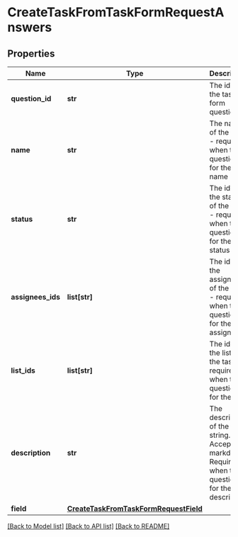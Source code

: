 # CreateTaskFromTaskFormRequestAnswers

## Properties
Name | Type | Description | Notes
------------ | ------------- | ------------- | -------------
**question_id** | **str** | The id of the task form question | [optional] 
**name** | **str** | The name of the task - required when the question is for the task name | [optional] 
**status** | **str** | The id of the status of the task - required when the question is for the task status | [optional] 
**assignees_ids** | **list[str]** | The ids of the assignees of the task - required when the question is for the task assignees. | [optional] 
**list_ids** | **list[str]** | The ids of the lists of the task - required when the question is for the lists | [optional] 
**description** | **str** | The description of the string. Accepts markdown. Required when the question is for the description | [optional] 
**field** | [**CreateTaskFromTaskFormRequestField**](CreateTaskFromTaskFormRequestField.md) |  | [optional] 

[[Back to Model list]](../README.md#documentation-for-models) [[Back to API list]](../README.md#documentation-for-api-endpoints) [[Back to README]](../README.md)

